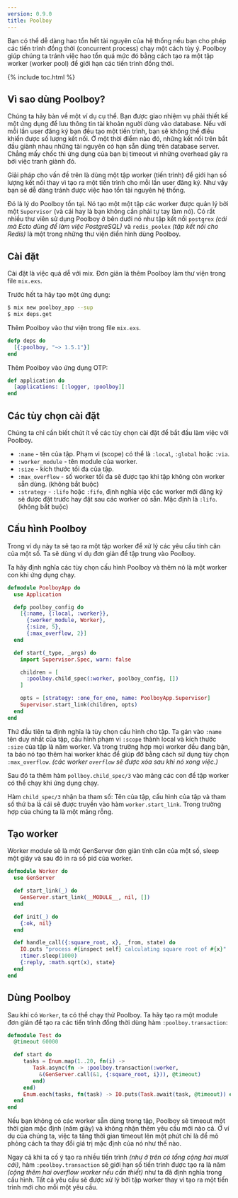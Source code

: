 ```yaml
---
version: 0.9.0
title: Poolboy
---
```


Bạn có thể dễ dàng hao tổn hết tài nguyên của hệ thống nếu bạn cho phép các tiến trình đồng thời (concurrent process) chạy một cách tùy ý. Poolboy giúp chúng ta tránh việc hao tổn quá mức đó bằng cách tạo ra một tập worker (worker pool) để giới hạn các tiến trình đồng thời.

{% include toc.html %}

## Vì sao dùng Poolboy?

Chúng ta hãy bàn về một ví dụ cụ thể. Bạn được giao nhiệm vụ phải thiết kế một ứng dụng để lưu thông tin tài khoản người dùng vào database. Nếu với mỗi lần user đăng ký bạn đều tạo một tiến trình, bạn sẽ không thể điều khiển được số lượng kết nối. Ở một thời điểm nào đó, những kết nối trên bắt đầu giành nhau những tài nguyên có hạn sẵn dùng trên database server. Chẳng mấy chốc thì ứng dụng của bạn bị timeout vì những overhead gây ra bởi việc tranh giành đó.

Giải pháp cho vấn đề trên là dùng một tập worker (tiến trình) để giới hạn số lượng kết nối thay vì tạo ra một tiến trình cho mỗi lần user đăng ký. Như vậy bạn sẽ dễ dàng tránh được việc hao tổn tài nguyên hệ thống.

Đó là lý do Poolboy tồn tại. Nó tạo một một tập các worker được quản lý bởi một `Supervisor` (và cái hay là bạn không cần phải tự tay làm nó). Có rất nhiều thư viên sử dụng Poolboy ở bên dưới nó như tập kết nối `postgrex` *(cái mà Ecto dùng để làm việc PostgreSQL)* và `redis_poolex` *(tập kết nối cho Redis)* là một trong những thư viện điển hình dùng Poolboy.

## Cài đặt

Cài đặt là việc quá dễ với mix. Đơn giản là thêm Poolboy làm thư viện trong file `mix.exs`.

Trước hết ta hãy tạo một ứng dụng:

```bash
$ mix new poolboy_app --sup
$ mix deps.get
```

Thêm Poolboy vào thư viện trong file `mix.exs`.

```elixir
defp deps do
  [{:poolboy, "~> 1.5.1"}]
end
```

Thêm Poolboy vào ứng dụng OTP:

```elixir
def application do
  [applications: [:logger, :poolboy]]
end
```

## Các tùy chọn cài đặt

Chúng ta chỉ cần biết chút ít về các tùy chọn cài đặt để bắt đầu làm việc với Poolboy.

* `:name` - tên của tập. Phạm vi (scope) có thể là `:local`, `:global` hoặc `:via`.
* `:worker_module` - tên module của worker.
* `:size` - kích thước tối đa của tập.
* `:max_overflow` - số worker tối đa sẽ được tạo khi tập không còn worker sẵn dùng. (không bắt buộc)
* `:strategy` - `:lifo` hoặc `:fifo`, định nghĩa việc các worker mới đăng ký sẽ được đặt trước hay đặt sau các worker có sẵn. Mặc định là `:lifo`. (không bắt buộc)

## Cấu hình Poolboy

Trong ví dụ này ta sẽ tạo ra một tập worker để xử lý các yêu cầu tính căn của một số. Ta sẽ dùng ví dụ đơn giản để tập trung vào Poolboy.

Ta hãy định nghĩa các tùy chọn cấu hình Poolboy và thêm nó là một worker con khi ứng dụng chạy.

```elixir
defmodule PoolboyApp do
  use Application

  defp poolboy_config do
    [{:name, {:local, :worker}},
      {:worker_module, Worker},
      {:size, 5},
      {:max_overflow, 2}]
  end

  def start(_type, _args) do
    import Supervisor.Spec, warn: false

    children = [
      :poolboy.child_spec(:worker, poolboy_config, [])
    ]

    opts = [strategy: :one_for_one, name: PoolboyApp.Supervisor]
    Supervisor.start_link(children, opts)
  end
end
```

Thứ đầu tiên ta định nghĩa là tùy chọn cấu hình cho tập. Ta gán vào `:name` tên duy nhất của tập, cấu hình phạm vi `:scope` thành local và kích thước `:size` của tập là năm worker. Và trong trường hợp mọi worker đều đang bận, ta bảo nó tạo thêm hai worker khác để giúp đỡ bằng cách sử dụng tùy chọn `:max_overflow`. *(các worker `overflow` sẽ được xóa sau khi nó xong việc.)*

Sau đó ta thêm hàm `pollboy.child_spec/3` vào mảng các con để tập worker có thể chạy khi ứng dụng chạy.

Hàm `child_spec/3` nhận ba tham số: Tên của tập, cấu hình của tập và tham số thứ ba là cái sẽ được truyền vào hàm `worker.start_link`. Trong trường hợp của chúng ta là một mảng rỗng.

## Tạo worker
Worker module sẽ là một GenServer đơn giản tính căn của một số, sleep một giây và sau đó in ra số pid của worker.

```elixir
defmodule Worker do
  use GenServer

  def start_link(_) do
    GenServer.start_link(__MODULE__, nil, [])
  end

  def init(_) do
    {:ok, nil}
  end

  def handle_call({:square_root, x}, _from, state) do
    IO.puts "process #{inspect self} calculating square root of #{x}"
    :timer.sleep(1000)
    {:reply, :math.sqrt(x), state}
  end
end
```

## Dùng Poolboy

Sau khi có `Worker`, ta có thể chạy thử Poolboy. Ta hãy tạo ra một module đơn giản để tạo ra các tiến trình đồng thời dùng hàm `:poolboy.transaction`:

```elixir
defmodule Test do
  @timeout 60000

  def start do
     tasks = Enum.map(1..20, fn(i) ->
        Task.async(fn -> :poolboy.transaction(:worker,
          &(GenServer.call(&1, {:square_root, i})), @timeout)
        end)
     end)
     Enum.each(tasks, fn(task) -> IO.puts(Task.await(task, @timeout)) end)
  end
end
```

Nếu bạn không có các worker sẵn dùng trong tập, Poolboy sẽ timeout một thời gian mặc định (năm giây) và không nhận thêm yêu cầu mới nào cả. Ở ví dụ của chúng ta, việc ta tăng thời gian timeout lên một phút chỉ là để mô phỏng cách ta thay đổi giá trị mặc định của nó như thế nào.

Ngay cả khi ta cố ý tạo ra nhiều tiến trình *(như ở trên có tổng cộng hai mươi cái)*, hàm `:poolboy.transaction` sẽ giới hạn số tiến trình được tạo ra là năm *(cộng thêm hai overflow worker nếu cần thiết)* như ta đã định nghĩa trong cấu hình. Tất cả yêu cầu sẽ được xử lý bởi tập worker thay vì tạo ra một tiến trình mới cho mỗi một yêu cầu.
